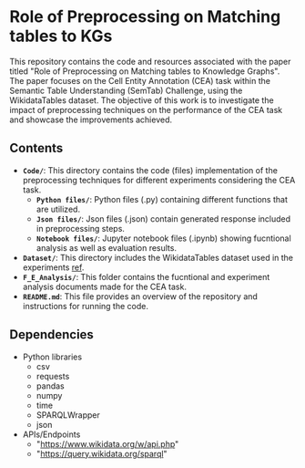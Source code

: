 # Role of Preprocessing on Matching tables to KGs

This repository contains the code and resources associated with the paper titled "Role of Preprocessing on Matching tables to Knowledge Graphs". The paper focuses on the Cell Entity Annotation (CEA) task within the Semantic Table Understanding (SemTab) Challenge, using the WikidataTables dataset. The objective of this work is to investigate the impact of preprocessing techniques on the performance of the CEA task and showcase the improvements achieved.

## **Contents**

- **`Code/`**: This directory contains the code (files) implementation of the preprocessing techniques for different experiments considering the CEA task.
    - **`Python files/`**: Python files (.py) containing different functions that are utilized.
    - **`Json files/`**: Json files (.json) contain generated response included in preprocessing steps. 
    - **`Notebook files/`**: Jupyter notebook files (.ipynb) showing fucntional analysis as well as evaluation results. 
- **`Dataset/`**: This directory includes the WikidataTables dataset used in the experiments [ref](https://github.com/sem-tab-challenge/2023/blob/main/datasets/WikidataTables2023R1.tar.gz).
- **`F_E_Analysis/`**: This folder contains the fucntional and experiment analysis documents made for the CEA task.
- **`README.md`**: This file provides an overview of the repository and instructions for running the code.

## **Dependencies**

- Python libraries
    - csv
    - requests
    - pandas
    - numpy
    - time
    - SPARQLWrapper
    - json
- APIs/Endpoints
    - "https://www.wikidata.org/w/api.php"
    - "https://query.wikidata.org/sparql"    